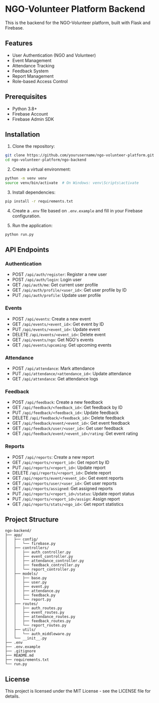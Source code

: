 # NGO-Volunteer Platform Backend

This is the backend for the NGO-Volunteer platform, built with Flask and Firebase.

## Features

- User Authentication (NGO and Volunteer)
- Event Management
- Attendance Tracking
- Feedback System
- Report Management
- Role-based Access Control

## Prerequisites

- Python 3.8+
- Firebase Account
- Firebase Admin SDK

## Installation

1. Clone the repository:
```bash
git clone https://github.com/yourusername/ngo-volunteer-platform.git
cd ngo-volunteer-platform/ngo-backend
```

2. Create a virtual environment:
```bash
python -m venv venv
source venv/bin/activate  # On Windows: venv\Scripts\activate
```

3. Install dependencies:
```bash
pip install -r requirements.txt
```

4. Create a `.env` file based on `.env.example` and fill in your Firebase configuration.

5. Run the application:
```bash
python run.py
```

## API Endpoints

### Authentication
- POST `/api/auth/register`: Register a new user
- POST `/api/auth/login`: Login user
- GET `/api/auth/me`: Get current user profile
- GET `/api/auth/profile/<user_id>`: Get user profile by ID
- PUT `/api/auth/profile`: Update user profile

### Events
- POST `/api/events`: Create a new event
- GET `/api/events/<event_id>`: Get event by ID
- PUT `/api/events/<event_id>`: Update event
- DELETE `/api/events/<event_id>`: Delete event
- GET `/api/events/ngo`: Get NGO's events
- GET `/api/events/upcoming`: Get upcoming events

### Attendance
- POST `/api/attendance`: Mark attendance
- PUT `/api/attendance/<attendance_id>`: Update attendance
- GET `/api/attendance`: Get attendance logs

### Feedback
- POST `/api/feedback`: Create a new feedback
- GET `/api/feedback/<feedback_id>`: Get feedback by ID
- PUT `/api/feedback/<feedback_id>`: Update feedback
- DELETE `/api/feedback/<feedback_id>`: Delete feedback
- GET `/api/feedback/event/<event_id>`: Get event feedback
- GET `/api/feedback/user/<user_id>`: Get user feedback
- GET `/api/feedback/event/<event_id>/rating`: Get event rating

### Reports
- POST `/api/reports`: Create a new report
- GET `/api/reports/<report_id>`: Get report by ID
- PUT `/api/reports/<report_id>`: Update report
- DELETE `/api/reports/<report_id>`: Delete report
- GET `/api/reports/event/<event_id>`: Get event reports
- GET `/api/reports/user/<user_id>`: Get user reports
- GET `/api/reports/assigned`: Get assigned reports
- PUT `/api/reports/<report_id>/status`: Update report status
- PUT `/api/reports/<report_id>/assign`: Assign report
- GET `/api/reports/stats/<ngo_id>`: Get report statistics

## Project Structure

```
ngo-backend/
├── app/
│   ├── config/
│   │   └── firebase.py
│   ├── controllers/
│   │   ├── auth_controller.py
│   │   ├── event_controller.py
│   │   ├── attendance_controller.py
│   │   ├── feedback_controller.py
│   │   └── report_controller.py
│   ├── models/
│   │   ├── base.py
│   │   ├── user.py
│   │   ├── event.py
│   │   ├── attendance.py
│   │   ├── feedback.py
│   │   └── report.py
│   ├── routes/
│   │   ├── auth_routes.py
│   │   ├── event_routes.py
│   │   ├── attendance_routes.py
│   │   ├── feedback_routes.py
│   │   └── report_routes.py
│   ├── utils/
│   │   └── auth_middleware.py
│   └── __init__.py
├── .env
├── .env.example
├── .gitignore
├── README.md
├── requirements.txt
└── run.py
```

## License

This project is licensed under the MIT License - see the LICENSE file for details. 